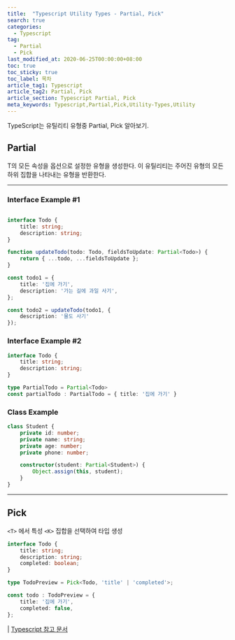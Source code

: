 ```yaml
---
title:  "Typescript Utility Types - Partial, Pick"
search: true
categories: 
  - Typescript
tag:
  - Partial
  - Pick
last_modified_at: 2020-06-25T00:00:00+08:00
toc: true
toc_sticky: true
toc_label: 목차
article_tag1: Typescript
article_tag2: Partial, Pick
article_section: Typescript Partial, Pick
meta_keywords: Typescript,Partial,Pick,Utility-Types,Utility
---
```


TypeScript는 유틸리티 유형중 Partial, Pick 알아보기.

## Partial<T>

T의 모든 속성을 옵션으로 설정한 유형을 생성한다. 이 유틸리티는 주어진 유형의 모든 하위 집합을 나타내는 유형을 반환한다.

---

### Interface Example #1


```ts

interface Todo {
    title: string;
    description: string;
}

function updateTodo(todo: Todo, fieldsToUpdate: Partial<Todo>) {
    return { ...todo, ...fieldsToUpdate };
}

const todo1 = {
    title: '집에 가기',
    description: '가는 길에 과일 사기',
};

const todo2 = updateTodo(todo1, {
    description: '물도 사기'
});

```


### Interface Example #2

```ts
interface Todo {
    title: string;
    description: string;
}

type PartialTodo = Partial<Todo>
const partialTodo : PartialTodo = { title: '집에 가기' }
```

### Class Example


```ts
class Student {
    private id: number;
    private name: string;
    private age: number;
    private phone: number;

    constructor(student: Partial<Student>) {
        Object.assign(this, student);
    }
}
```


---

## Pick

`<T>` 에서 특성 `<K>` 집합을 선택하여 타입 생성

```ts
interface Todo {
    title: string;
    description: string;
    completed: boolean;
}

type TodoPreview = Pick<Todo, 'title' | 'completed'>;

const todo : TodoPreview = {
    title: '집에 가기',
    completed: false,
};
```

| [Typescript 참고 문서](https://www.typescriptlang.org/docs/handbook/utility-types.html#partialt)